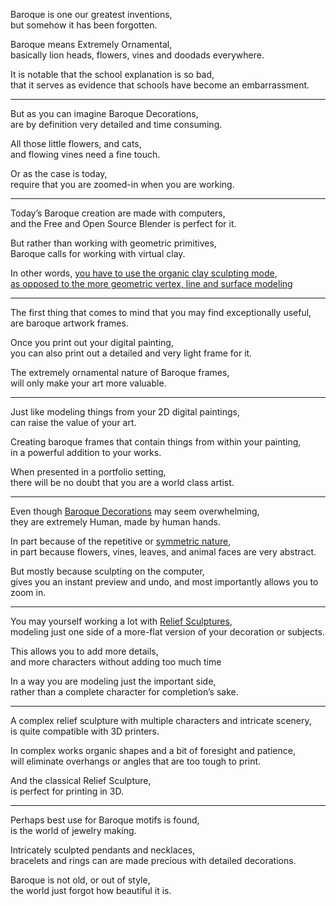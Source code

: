 Baroque is one our greatest inventions,\
but somehow it has been forgotten.

Baroque means Extremely Ornamental,\
basically lion heads, flowers, vines and doodads everywhere.

It is notable that the school explanation is so bad,\
that it serves as evidence that schools have become an embarrassment.

---

But as you can imagine Baroque Decorations,\
are by definition very detailed and time consuming.

All those little flowers, and cats,\
and flowing vines need a fine touch.

Or as the case is today,\
require that you are zoomed-in when you are working.

---

Today’s Baroque creation are made with computers,\
and the Free and Open Source Blender is perfect for it.

But rather than working with geometric primitives,\
Baroque calls for working with virtual clay.

In other words, [you have to use the organic clay sculpting mode](https://www.youtube.com/watch?v=VYuUlQO-kYE),\
[as opposed to the more geometric vertex, line and surface modeling](https://www.youtube.com/watch?v=9xAumJRKV6A)

---

The first thing that comes to mind that you may find exceptionally useful,\
are baroque artwork frames.

Once you print out your digital painting,\
you can also print out a detailed and very light frame for it.

The extremely ornamental nature of Baroque frames,\
will only make your art more valuable.

---

Just like modeling things from your 2D digital paintings,\
can raise the value of your art.

Creating baroque frames that contain things from within your painting,\
in a powerful addition to your works.

When presented in a portfolio setting,\
there will be no doubt that you are a world class artist.

---

Even though [Baroque Decorations](https://lite.qwant.com/?q=Baroque+Decorations\&t=images) may seem overwhelming,\
they are extremely Human, made by human hands.

In part because of the repetitive or [symmetric nature](https://www.youtube.com/watch?v=M0GwLF6MZes),\
in part because flowers, vines, leaves, and animal faces are very abstract.

But mostly because sculpting on the computer,\
gives you an instant preview and undo, and most importantly allows you to zoom in.

---

You may yourself working a lot with [Relief Sculptures](https://en.wikipedia.org/wiki/Relief_sculpture),\
modeling just one side of a more-flat version of your decoration or subjects.

This allows you to add more details,\
and more characters without adding too much time

In a way you are modeling just the important side,\
rather than a complete character for completion’s sake.

---

A complex relief sculpture with multiple characters and intricate scenery,\
is quite compatible with 3D printers.

In complex works organic shapes and a bit of foresight and patience,\
will eliminate overhangs or angles that are too tough to print.

And the classical Relief Sculpture,\
is perfect for printing in 3D.

---

Perhaps best use for Baroque motifs is found,\
is the world of jewelry making.

Intricately sculpted pendants and necklaces,\
bracelets and rings can are made precious with detailed decorations.

Baroque is not old, or out of style,\
the world just forgot how beautiful it is.
